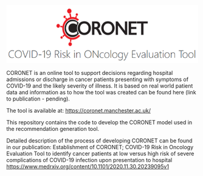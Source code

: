 ![coronet_front_logo.PNG](coronet_front_logo.PNG)




CORONET is an online tool to support decisions regarding hospital admissions or discharge in cancer patients presenting with symptoms of COVID-19 and the likely severity of illness. It is based on real world patient data and information as to how the tool was created can be found here (link to publication - pending).

The tool is available at:
https://coronet.manchester.ac.uk/

This repository contains the code to develop the CORONET model used in the recommendation generation tool.

Detailed description of the process of developing CORONET can be found in our publication:
Establishment of CORONET; COVID-19 Risk in Oncology Evaluation Tool to identify cancer patients at low versus high risk of severe complications of COVID-19 infection upon presentation to hospital
https://www.medrxiv.org/content/10.1101/2020.11.30.20239095v1


```python

```
